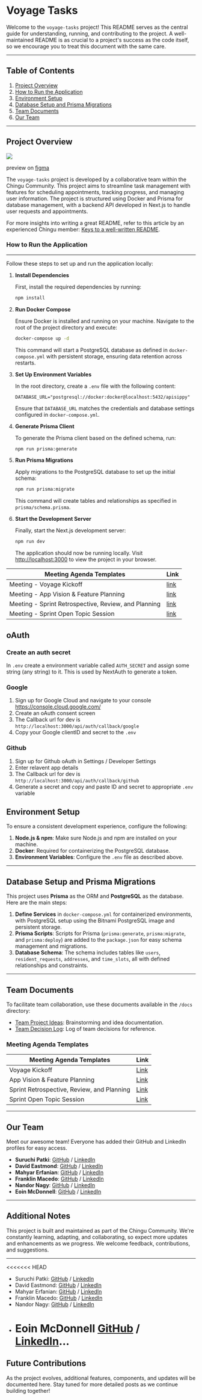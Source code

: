 # Voyage Tasks

Welcome to the `voyage-tasks` project! This README serves as the central guide for understanding, running, and contributing to the project. A well-maintained README is as crucial to a project's success as the code itself, so we encourage you to treat this document with the same care.

---

## Table of Contents

1. [Project Overview](#project-overview)
2. [How to Run the Application](#how-to-run-the-application)
3. [Environment Setup](#environment-setup)
4. [Database Setup and Prisma Migrations](#database-setup-and-prisma-migrations)
5. [Team Documents](#team-documents)
6. [Our Team](#our-team)

---

## Project Overview

<img src='public/assets/images/coverSippy.png' with='auto' />

preview on [figma](https://www.figma.com/proto/WXv61LBeFxIKHLu8qH2EVp/Sippy?node-id=229-2860&node-type=frame&t=g7scVLUxAPK4Gljo-1&scaling=min-zoom&content-scaling=fixed&page-id=1%3A37893&starting-point-node-id=223%3A1089)

The `voyage-tasks` project is developed by a collaborative team within the Chingu Community. This project aims to streamline task management with features for scheduling appointments, tracking progress, and managing user information. The project is structured using Docker and Prisma for database management, with a backend API developed in Next.js to handle user requests and appointments.

For more insights into writing a great README, refer to this article by an experienced Chingu member: [Keys to a well-written README](https://tinyurl.com/yk3wubft).

### How to Run the Application

---

Follow these steps to set up and run the application locally:

1. **Install Dependencies**

   First, install the required dependencies by running:

   ```bash
   npm install
   ```

2. **Run Docker Compose**

   Ensure Docker is installed and running on your machine. Navigate to the root of the project directory and execute:

   ```bash
   docker-compose up -d
   ```

   This command will start a PostgreSQL database as defined in `docker-compose.yml` with persistent storage, ensuring data retention across restarts.

3. **Set Up Environment Variables**

   In the root directory, create a `.env` file with the following content:

   ```env
   DATABASE_URL="postgresql://docker:docker@localhost:5432/apisippy"
   ```

   Ensure that `DATABASE_URL` matches the credentials and database settings configured in `docker-compose.yml`.

4. **Generate Prisma Client**

   To generate the Prisma client based on the defined schema, run:

   ```bash
   npm run prisma:generate
   ```

5. **Run Prisma Migrations**

   Apply migrations to the PostgreSQL database to set up the initial schema:

   ```bash
   npm run prisma:migrate
   ```

   This command will create tables and relationships as specified in `prisma/schema.prisma`.

6. **Start the Development Server**

   Finally, start the Next.js development server:

   ```bash
   npm run dev
   ```

   The application should now be running locally. Visit [http://localhost:3000](http://localhost:3000) to view the project in your browser.

| Meeting Agenda Templates                             | Link                                                                 |
| ---------------------------------------------------- | -------------------------------------------------------------------- |
| Meeting - Voyage Kickoff                             | [link](./docs/meeting-voyage_kickoff.docx)                           |
| Meeting - App Vision & Feature Planning              | [link](./docs/meeting-vision_and_feature_planning.docx)              |
| Meeting - Sprint Retrospective, Review, and Planning | [link](./docs/meeting-sprint_retrospective_review_and_planning.docx) |
| Meeting - Sprint Open Topic Session                  | [link](./docs/meeting-sprint_open_topic_session.docx)                |

## oAuth

### Create an auth secret

In `.env` create a environment variable called `AUTH_SECRET` and assign some string (any string) to it.
This is used by NextAuth to generate a token.

### Google

1. Sign up for Google Cloud and navigate to your console https://console.cloud.google.com/
2. Create an oAuth consent screen
3. The Callback url for dev is `http://localhost:3000/api/auth/callback/google`
4. Copy your Google clientID and secret to the `.env`

### Github

1. Sign up for Github oAuth in Settings / Developer Settings
2. Enter relavent app details
3. The Callback url for dev is `http://localhost:3000/api/auth/callback/github`
4. Generate a secret and copy and paste ID and secret to appropriate `.env` variable

## Environment Setup

To ensure a consistent development experience, configure the following:

1. **Node.js & npm**: Make sure Node.js and npm are installed on your machine.
2. **Docker**: Required for containerizing the PostgreSQL database.
3. **Environment Variables**: Configure the `.env` file as described above.

---

## Database Setup and Prisma Migrations

This project uses **Prisma** as the ORM and **PostgreSQL** as the database. Here are the main steps:

1. **Define Services** in `docker-compose.yml` for containerized environments, with PostgreSQL setup using the Bitnami PostgreSQL image and persistent storage.
2. **Prisma Scripts**: Scripts for Prisma (`prisma:generate`, `prisma:migrate`, and `prisma:deploy`) are added to the `package.json` for easy schema management and migrations.
3. **Database Schema**: The schema includes tables like `users`, `resident_requests`, `addresses`, and `time_slots`, all with defined relationships and constraints.

---

## Team Documents

To facilitate team collaboration, use these documents available in the `/docs` directory:

- [Team Project Ideas](./docs/team_project_ideas.md): Brainstorming and idea documentation.
- [Team Decision Log](./docs/team_decision_log.md): Log of team decisions for reference.

### Meeting Agenda Templates

| Meeting Agenda Templates                   | Link                                                                 |
| ------------------------------------------ | -------------------------------------------------------------------- |
| Voyage Kickoff                             | [Link](./docs/meeting-voyage_kickoff.docx)                           |
| App Vision & Feature Planning              | [Link](./docs/meeting-vision_and_feature_planning.docx)              |
| Sprint Retrospective, Review, and Planning | [Link](./docs/meeting-sprint_retrospective_review_and_planning.docx) |
| Sprint Open Topic Session                  | [Link](./docs/meeting-sprint_open_topic_session.docx)                |

---

## Our Team

Meet our awesome team! Everyone has added their GitHub and LinkedIn profiles for easy access.

- **Suruchi Patki**: [GitHub](https://github.com/Supatki) / [LinkedIn](https://www.linkedin.com/in/suruchi-patki-b0710b195/)
- **David Eastmond**: [GitHub](https://github.com/davideastmond) / [LinkedIn](https://www.linkedin.com/in/david-eastmond-2783ab18a/)
- **Mahyar Erfanian**: [GitHub](https://github.com/Mahyar-98) / [LinkedIn](https://www.linkedin.com/in/mahyar-erfanian-67968279/)
- **Franklin Macedo**: [GitHub](https://github.com/frankdias92) / [LinkedIn](https://linkedin.com/in/franklin-md)
- **Nandor Nagy**: [GitHub](https://github.com/n3ndor) / [LinkedIn](https://www.linkedin.com/in/nandornagylinked/)
- **Eoin McDonnell**: [GitHub](https://github.com/oldmcdonnell) / [LinkedIn](https://www.linkedin.com/in/mcdonnell-eoin/)

---

## Additional Notes

This project is built and maintained as part of the Chingu Community. We're constantly learning, adapting, and collaborating, so expect more updates and enhancements as we progress. We welcome feedback, contributions, and suggestions.

---

<<<<<<< HEAD

- Suruchi Patki: [GitHub](https://github.com/Supatki) / [LinkedIn](https://www.linkedin.com/in/suruchi-patki-b0710b195/)
- David Eastmond: [GitHub](https://github.com/davideastmond) / [LinkedIn](https://www.linkedin.com/in/david-eastmond-2783ab18a/)
- Mahyar Erfanian: [GitHub](https://github.com/Mahyar-98) / [LinkedIn](https://www.linkedin.com/in/mahyar-erfanian-67968279/)
- Franklin Macedo: [GitHub](https://github.com/frankdias92) / [LinkedIn](https://linkedin.com/in/franklin-md)
- Nandor Nagy: [GitHub](https://github.com/n3ndor) / [LinkedIn](https://www.linkedin.com/in/nandornagylinked/)
- # Eoin McDonnell [GitHub](https://github.com/oldmcdonnell) / [LinkedIn](https://www.linkedin.com/in/mcdonnell-eoin/)...

## Future Contributions

As the project evolves, additional features, components, and updates will be documented here. Stay tuned for more detailed posts as we continue building together!
